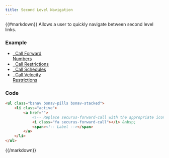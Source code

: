 ```yaml
---
title: Second Level Navigation
---
```

{{#markdown}}
Allows a user to quickly navigate between second level links.

### Example
<div class="library__example" style="width: 30%">
    <ul class="bsnav bsnav-pills bsnav-stacked">
        <li class="active">
            <a href="#/pages/manage/call-settings/call-forward-numbers">
                <i class="fa securus-forward-call"></i> &nbsp;
                <span>Call Forward Numbers</span>
            </a>
        </li>
        <li>
            <a href="#/pages/manage/call-settings/call-restrictions">
                <i class="fa fa-clock-o"></i> &nbsp;
                <span>Call Restrictions</span>
            </a>
        </li>
        <li>
            <a href="#/pages/manage/call-settings/call-schedules">
                <i class="fa fa-calendar"></i> &nbsp;
                <span>Call Schedules</span>
            </a>
        </li>
        <li>
            <a href="#/pages/manage/call-settings/call-velocity">
                <i class="fa fa-rocket"></i> &nbsp;
                <span>Call Velocity Restrictions</span>
            </a>
        </li>
    </ul>
</div>

### Code
```html
<ul class="bsnav bsnav-pills bsnav-stacked">
    <li class="active">
        <a href="">
            <!-- Replace securus-forward-call with the appropriate icon -->
            <i class="fa securus-forward-call"></i> &nbsp;
            <span><!-- Label --></span>
        </a>
    </li>
</ul>
```
{{/markdown}}
